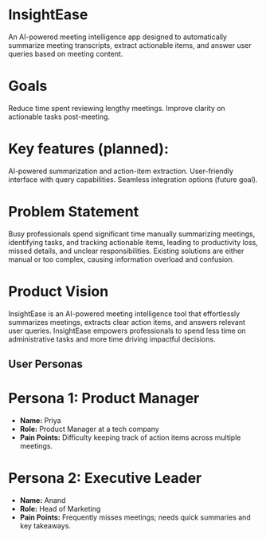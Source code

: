 # InsightEase
An AI-powered meeting intelligence app designed to automatically summarize meeting transcripts, extract actionable items, and answer user queries based on meeting content.

 # Goals
Reduce time spent reviewing lengthy meetings.
Improve clarity on actionable tasks post-meeting.

# Key features (planned):
AI-powered summarization and action-item extraction.
User-friendly interface with query capabilities.
Seamless integration options (future goal).

# Problem Statement
Busy professionals spend significant time manually summarizing meetings, identifying tasks, and tracking actionable items, leading to productivity loss, missed details, and unclear responsibilities. Existing solutions are either manual or too complex, causing information overload and confusion.

# Product Vision
InsightEase is an AI-powered meeting intelligence tool that effortlessly summarizes meetings, extracts clear action items, and answers relevant user queries. InsightEase empowers professionals to spend less time on administrative tasks and more time driving impactful decisions.

## User Personas

# Persona 1: Product Manager
- **Name:** Priya  
- **Role:** Product Manager at a tech company  
- **Pain Points:** Difficulty keeping track of action items across multiple meetings.

# Persona 2: Executive Leader
- **Name:** Anand  
- **Role:** Head of Marketing  
- **Pain Points:** Frequently misses meetings; needs quick summaries and key takeaways.